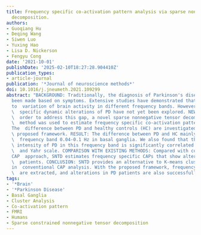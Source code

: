 ```yaml
---
title: Frequency specific co-activation pattern analysis via sparse nonnegative tensor
  decomposition.
authors:
- Guoqiang Hu
- Deqing Wang
- Siwen Luo
- Yuxing Hao
- Lisa D. Nickerson
- Fengyu Cong
date: '2021-10-01'
publishDate: '2025-02-10T18:27:28.904410Z'
publication_types:
- article-journal
publication: '*Journal of neuroscience methods*'
doi: 10.1016/j.jneumeth.2021.109299
abstract: "BACKGROUND: Traditionally, the diagnosis of Parkinson's disease (PD) has
  been made based on symptoms. Extensive studies have demonstrated that PD may lead
  to  variation of brain activity in different frequency bands. However, frequency\
  \  specific dynamic alterations of PD have not yet been explored. NEW METHOD: In\
  \  order to address this gap, a novel sparse nonnegative tensor decomposition (SNTD)\
  \  method was used to estimate frequency specific co-activation patterns (CAP).
  The  difference between PD and healthy controls (HC) are investigated with the \
  \ proposed framework. RESULT: The difference between PD and HC mainly exists at\
  \  frequency band 0.04-0.1 Hz in basal ganglia. We also found that the average \
  \ intensity of PD in this frequency band is significantly correlated with the Hoehn\
  \  and Yahr scale. COMPARISON WITH EXISTING METHODS: Compared with conventional
  CAP  approach, SNTD estimates frequency specific CAPs that show alterations in PD\
  \  patients. CONCLUSION: SNTD provides an alternative to K-means clustering used
  in  conventional CAP analysis. With the proposed framework, frequency specific CAPs\
  \  are extracted, and alterations in PD patients are also successfully discovered."
tags:
- '*Brain'
- '*Parkinson Disease'
- Basal Ganglia
- Cluster Analysis
- Co-activation pattern
- FMRI
- Humans
- Sparse constrained nonnegative tensor decomposition
---
```

